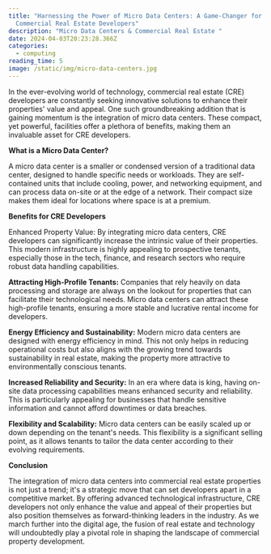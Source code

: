 ```yaml
---
title: "Harnessing the Power of Micro Data Centers: A Game-Changer for
  Commercial Real Estate Developers"
description: "Micro Data Centers & Commercial Real Estate "
date: 2024-04-03T20:23:28.366Z
categories:
  - computing
reading_time: 5
image: /static/img/micro-data-centers.jpg
---
```

In the ever-evolving world of technology, commercial real estate (CRE) developers are constantly seeking innovative solutions to enhance their properties' value and appeal. One such groundbreaking addition that is gaining momentum is the integration of micro data centers. These compact, yet powerful, facilities offer a plethora of benefits, making them an invaluable asset for CRE developers.

**What is a Micro Data Center?**

A micro data center is a smaller or condensed version of a traditional data center, designed to handle specific needs or workloads. They are self-contained units that include cooling, power, and networking equipment, and can process data on-site or at the edge of a network. Their compact size makes them ideal for locations where space is at a premium.

**Benefits for CRE Developers**

Enhanced Property Value: By integrating micro data centers, CRE developers can significantly increase the intrinsic value of their properties. This modern infrastructure is highly appealing to prospective tenants, especially those in the tech, finance, and research sectors who require robust data handling capabilities.

**Attracting High-Profile Tenants:** Companies that rely heavily on data processing and storage are always on the lookout for properties that can facilitate their technological needs. Micro data centers can attract these high-profile tenants, ensuring a more stable and lucrative rental income for developers.

**Energy Efficiency and Sustainability:** Modern micro data centers are designed with energy efficiency in mind. This not only helps in reducing operational costs but also aligns with the growing trend towards sustainability in real estate, making the property more attractive to environmentally conscious tenants.

**Increased Reliability and Security:** In an era where data is king, having on-site data processing capabilities means enhanced security and reliability. This is particularly appealing for businesses that handle sensitive information and cannot afford downtimes or data breaches.

**Flexibility and Scalability:** Micro data centers can be easily scaled up or down depending on the tenant's needs. This flexibility is a significant selling point, as it allows tenants to tailor the data center according to their evolving requirements.

**Conclusion**

The integration of micro data centers into commercial real estate properties is not just a trend; it's a strategic move that can set developers apart in a competitive market. By offering advanced technological infrastructure, CRE developers not only enhance the value and appeal of their properties but also position themselves as forward-thinking leaders in the industry. As we march further into the digital age, the fusion of real estate and technology will undoubtedly play a pivotal role in shaping the landscape of commercial property development.